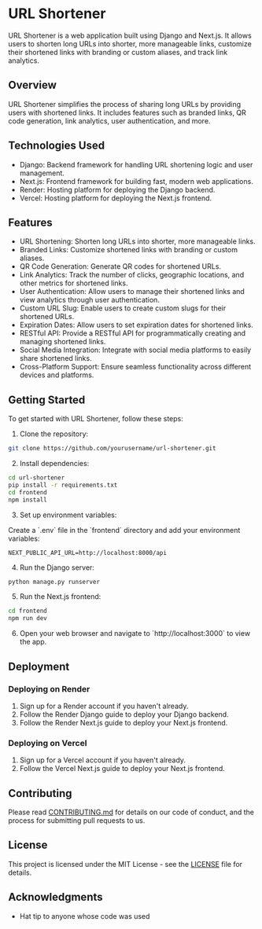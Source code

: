 # URL Shortener

URL Shortener is a web application built using Django and Next.js. It allows users to shorten long URLs into shorter, more manageable links,
customize their shortened links with branding or custom aliases, and track link analytics.

## Overview

URL Shortener simplifies the process of sharing long URLs by providing users with shortened links. It includes features such as branded links,
QR code generation, link analytics, user authentication, and more.

## Technologies Used

- Django: Backend framework for handling URL shortening logic and user management.
- Next.js: Frontend framework for building fast, modern web applications.
- Render: Hosting platform for deploying the Django backend.
- Vercel: Hosting platform for deploying the Next.js frontend.

## Features

- URL Shortening: Shorten long URLs into shorter, more manageable links.
- Branded Links: Customize shortened links with branding or custom aliases.
- QR Code Generation: Generate QR codes for shortened URLs.
- Link Analytics: Track the number of clicks, geographic locations, and other metrics for shortened links.
- User Authentication: Allow users to manage their shortened links and view analytics through user authentication.
- Custom URL Slug: Enable users to create custom slugs for their shortened URLs.
- Expiration Dates: Allow users to set expiration dates for shortened links.
- RESTful API: Provide a RESTful API for programmatically creating and managing shortened links.
- Social Media Integration: Integrate with social media platforms to easily share shortened links.
- Cross-Platform Support: Ensure seamless functionality across different devices and platforms.

## Getting Started

To get started with URL Shortener, follow these steps:

1. Clone the repository:

```bash
git clone https://github.com/yourusername/url-shortener.git
```

2. Install dependencies:

```bash
cd url-shortener
pip install -r requirements.txt
cd frontend
npm install
```

3. Set up environment variables:

Create a \`.env\` file in the \`frontend\` directory and add your environment variables:

```
NEXT_PUBLIC_API_URL=http://localhost:8000/api
```

4. Run the Django server:

```bash
python manage.py runserver
```

5. Run the Next.js frontend:

```bash
cd frontend
npm run dev
```

6. Open your web browser and navigate to \`http://localhost:3000\` to view the app.

## Deployment

### Deploying on Render

1. Sign up for a Render account if you haven't already.
2. Follow the Render Django guide to deploy your Django backend.
3. Follow the Render Next.js guide to deploy your Next.js frontend.

### Deploying on Vercel

1. Sign up for a Vercel account if you haven't already.
2. Follow the Vercel Next.js guide to deploy your Next.js frontend.

## Contributing

Please read [CONTRIBUTING.md](CONTRIBUTING.md) for details on our code of conduct, and the process for submitting pull requests to us.

## License

This project is licensed under the MIT License - see the [LICENSE](LICENSE) file for details.

## Acknowledgments

- Hat tip to anyone whose code was used
